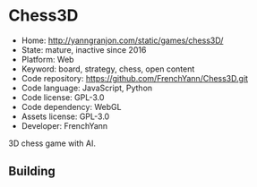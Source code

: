 # Chess3D

- Home: http://yanngranjon.com/static/games/chess3D/
- State: mature, inactive since 2016
- Platform: Web
- Keyword: board, strategy, chess, open content
- Code repository: https://github.com/FrenchYann/Chess3D.git
- Code language: JavaScript, Python
- Code license: GPL-3.0
- Code dependency: WebGL
- Assets license: GPL-3.0
- Developer: FrenchYann

3D chess game with AI.

## Building
